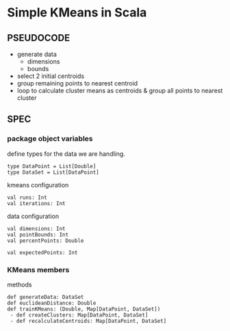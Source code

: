 # Simple KMeans in Scala

## PSEUDOCODE

* generate data
  - dimensions
  - bounds
* select 2 initial centroids
* group remaining points to nearest centroid
* loop to calculate cluster means as centroids & group all points to nearest cluster

## SPEC

### package object variables

define types for the data we are handling.
```
type DataPoint = List[Double]
type DataSet = List[DataPoint]
```

kmeans configuration
```
val runs: Int
val iterations: Int
```

data configuration
```
val dimensions: Int
val pointBounds: Int
val percentPoints: Double

val expectedPoints: Int
```

### KMeans members
methods
```
def generateData: DataSet
def euclideanDistance: Double
def trainKMeans: (Double, Map[DataPoint, DataSet])
 - def createClusters: Map[DataPoint, DataSet]
 - def recalculateCentroids: Map[DataPoint, DataSet]
```
